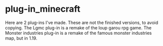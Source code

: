 # plug-in_minecraft
Here are 2 plug-ins I've made. These are not the finished versions, to avoid copying.
The Lgmc plug-in is a remake of the loup garou rpg game.
The Monster industries plug-in is a remake of the famous monster industries map, but in 1.19.
